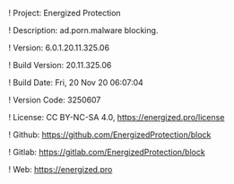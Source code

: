 ! Project: Energized Protection

! Description: ad.porn.malware blocking.

! Version: 6.0.1.20.11.325.06

! Build Version: 20.11.325.06

! Build Date: Fri, 20 Nov 20 06:07:04

! Version Code: 3250607

! License: CC BY-NC-SA 4.0, https://energized.pro/license

! Github: https://github.com/EnergizedProtection/block

! Gitlab: https://gitlab.com/EnergizedProtection/block


! Web: https://energized.pro
